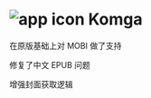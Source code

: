 # ![app icon](./.github/readme-images/app-icon.png) Komga

在原版基础上对 MOBI 做了支持

修复了中文 EPUB 问题

增强封面获取逻辑